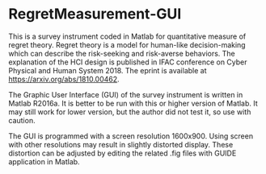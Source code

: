 # RegretMeasurement-GUI
This is a survey instrument coded in Matlab for quantitative measure of regret theory. 
Regret theory is a model for human-like decision-making which can describe the risk-seeking and risk-averse behaviors. 
The explanation of the HCI design is published in IFAC conference on Cyber Physical and Human System 2018. The eprint is available at https://arxiv.org/abs/1810.00462.  

The Graphic User Interface (GUI) of the survey instrument is written in Matlab R2016a. It is better to be run with this or higher version of Matlab. It may still work for lower version, but the author did not test it, so use with caution. 

The GUI is programmed with a screen resolution 1600x900. Using screen with other resolutions may result in slightly distorted display. These distortion can be adjusted by editing the related .fig files with GUIDE application in Matlab. 

